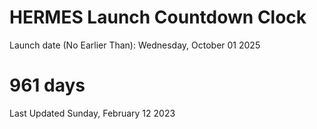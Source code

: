 # HERMES Launch Countdown Clock

Launch date (No Earlier Than): Wednesday, October 01 2025
# 961 days

Last Updated Sunday, February 12 2023